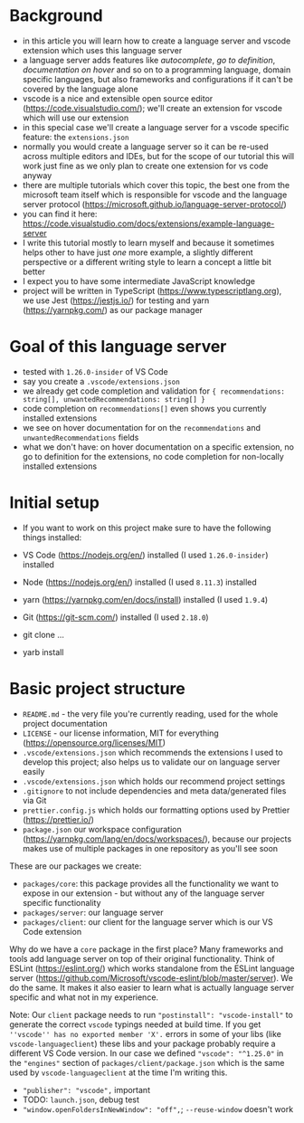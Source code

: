 # Background

- in this article you will learn how to create a language server and vscode extension which uses this language server
- a language server adds features like _autocomplete_, _go to definition_, _documentation on hover_ and so on to a programming language, domain specific languages, but also frameworks and configurations if it can't be covered by the language alone
- vscode is a nice and extensible open source editor (https://code.visualstudio.com/); we'll create an extension for vscode which will use our extension
- in this special case we'll create a language server for a vscode specific feature: the `extensions.json`
- normally you would create a language server so it can be re-used across multiple editors and IDEs, but for the scope of our tutorial this will work just fine as we only plan to create one extension for vs code anyway
- there are multiple tutorials which cover this topic, the best one from the microsoft team itself which is responsible for vscode and the language server protocol (https://microsoft.github.io/language-server-protocol/)
- you can find it here: https://code.visualstudio.com/docs/extensions/example-language-server
- I write this tutorial mostly to learn myself and because it sometimes helps other to have just _one_ more example, a slightly different perspective or a different writing style to learn a concept a little bit better
- I expect you to have some intermediate JavaScript knowledge
- project will be written in TypeScript (https://www.typescriptlang.org), we use Jest (https://jestjs.io/) for testing and yarn (https://yarnpkg.com/) as our package manager

# Goal of this language server

- tested with `1.26.0-insider` of VS Code
- say you create a `.vscode/extensions.json`
- we already get code completion and validation for `{ recommendations: string[], unwantedRecommendations: string[] }`
- code completion on `recommendations[]` even shows you currently installed extensions
- we see on hover documentation for on the `recommendations` and `unwantedRecommendations` fields
- what we don't have: on hover documentation on a specific extension, no go to definition for the extensions, no code completion for non-locally installed extensions

# Initial setup

- If you want to work on this project make sure to have the following things installed:
- VS Code (https://nodejs.org/en/) installed (I used `1.26.0-insider`) installed
- Node (https://nodejs.org/en/) installed (I used `8.11.3`) installed
- yarn (https://yarnpkg.com/en/docs/install) installed (I used `1.9.4`)
- Git (https://git-scm.com/) installed (I used `2.18.0`)

- git clone ...
- yarb install

# Basic project structure

- `README.md` - the very file you're currently reading, used for the whole project documentation
- `LICENSE` - our license information, MIT for everything (https://opensource.org/licenses/MIT)
- `.vscode/extensions.json` which recommends the extensions I used to develop this project; also helps us to validate our on language server easily
- `.vscode/extensions.json` which holds our recommend project settings
- `.gitignore` to not include dependencies and meta data/generated files via Git
- `prettier.config.js` which holds our formatting options used by Prettier (https://prettier.io/)
- `package.json` our workspace configuration (https://yarnpkg.com/lang/en/docs/workspaces/), because our projects makes use of multiple packages in one repository as you'll see soon

These are our packages we create:

- `packages/core`: this package provides all the functionality we want to expose in our extension - but without any of the language server specific functionality
- `packages/server`: our language server
- `packages/client`: our client for the language server which is our VS Code extension

Why do we have a `core` package in the first place? Many frameworks and tools add language server on top of their original functionality. Think of ESLint (https://eslint.org/) which works standalone from the ESLint language server (https://github.com/Microsoft/vscode-eslint/blob/master/server). We do the same. It makes it also easier to learn what is actually language server specific and what not in my experience.

Note: Our `client` package needs to run `"postinstall": "vscode-install"` to generate the correct `vscode` typings needed at build time. If you get `''vscode'' has no exported member 'X'.` errors in some of your libs (like `vscode-languageclient`) these libs and your package probably require a different VS Code version. In our case we defined `"vscode": "^1.25.0"` in the `"engines"` section of `packages/client/package.json` which is the same used by `vscode-languageclient` at the time I'm writing this.

- `"publisher": "vscode",` important
- TODO: `launch.json`, debug test
- `"window.openFoldersInNewWindow": "off",`; `--reuse-window` doesn't work